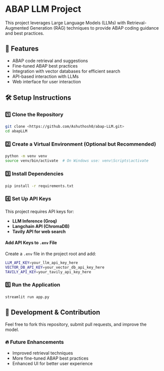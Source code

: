 # ABAP LLM Project

This project leverages Large Language Models (LLMs) with Retrieval-Augmented Generation (RAG) techniques to provide ABAP coding guidance and best practices. 

## 🚀 Features
- ABAP code retrieval and suggestions
- Fine-tuned ABAP best practices
- Integration with vector databases for efficient search
- API-based interaction with LLMs
- Web interface for user interaction

## 🛠️ Setup Instructions

### 1️⃣ Clone the Repository
```sh
git clone <https://github.com/Ashuthosh0/abap-LLM.git>
cd abapLLM
```

### 2️⃣ Create a Virtual Environment (Optional but Recommended)
```sh
python -m venv venv
source venv/bin/activate  # On Windows use: venv\Scripts\activate
```

### 3️⃣ Install Dependencies
```sh
pip install -r requirements.txt
```

### 4️⃣ Set Up API Keys
This project requires API keys for:
- **LLM Inference (Groq)**
- **Langchain API (ChromaDB)**
- **Tavily API for web search**

#### Add API Keys to `.env` File
Create a `.env` file in the project root and add:
```sh
LLM_API_KEY=your_llm_api_key_here
VECTOR_DB_API_KEY=your_vector_db_api_key_here
TAVILY_API_KEY=your_tavily_api_key_here
```

### 5️⃣ Run the Application
```sh
streamlit run app.py
```

## 🔧 Development & Contribution
Feel free to fork this repository, submit pull requests, and improve the model. 

### 🔥 Future Enhancements
- Improved retrieval techniques
- More fine-tuned ABAP best practices
- Enhanced UI for better user experience


